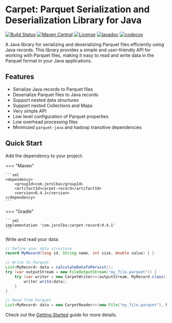 # Carpet: Parquet Serialization and Deserialization Library for Java

[![Build Status](https://github.com/jerolba/parquet-carpet/actions/workflows/build-gradle-project.yml/badge.svg)](https://github.com/jerolba/parquet-carpet/actions)
[![Maven Central](https://img.shields.io/maven-central/v/com.jerolba/carpet-record.svg)](https://maven-badges.herokuapp.com/maven-central/com.jerolba/carpet-record)
[![License](http://img.shields.io/:license-apache-blue.svg)](http://www.apache.org/licenses/LICENSE-2.0.html)
[![javadoc](https://javadoc.io/badge2/com.jerolba/carpet-record/javadoc.svg)](https://javadoc.io/doc/com.jerolba/carpet-record)
[![codecov](https://codecov.io/gh/jerolba/parquet-carpet/graph/badge.svg?token=zE0Xqe7fky)](https://codecov.io/gh/jerolba/parquet-carpet)

A Java library for serializing and deserializing Parquet files efficiently using Java records. This library provides a simple and user-friendly API for working with Parquet files, making it easy to read and write data in the Parquet format in your Java applications.

## Features

- Serialize Java records to Parquet files
- Deserialize Parquet files to Java records
- Support nested data structures
- Support nested Collections and Maps
- Very simple API
- Low level configuration of Parquet properties
- Low overhead processing files
- Minimized `parquet-java` and hadoop transitive dependencies

## Quick Start

Add the dependency to your project:

=== "Maven"

    ```xml
    <dependency>
        <groupId>com.jerolba</groupId>
        <artifactId>carpet-record</artifactId>
        <version>0.4.1</version>
    </dependency>
    ```

=== "Gradle"

    ```xml
    implementation 'com.jerolba:carpet-record:0.4.1'
    ```

Write and read your data:

```java
// Define your data structure
record MyRecord(long id, String name, int size, double value) { }

// Write to Parquet
List<MyRecord> data = calculateDataToPersist();
try (var outputStream = new FileOutputStream("my_file.parquet")) {
    try (var writer = new CarpetWriter<>(outputStream, MyRecord.class)) {
        writer.write(data);
    }
}

// Read from Parquet
List<MyRecord> data = new CarpetReader<>(new File("my_file.parquet"), MyRecord.class).toList();
```

Check out the [Getting Started](getting-started/installation.md) guide for more details.
